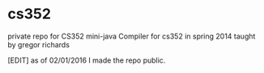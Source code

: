 cs352
=====

private repo for CS352 mini-java Compiler for cs352 in spring 2014 taught by gregor richards

[EDIT] as of 02/01/2016 I made the repo public.

